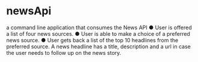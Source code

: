 # newsApi
a command line application that consumes the News API
● User is offered a list of four news sources.
● User is able to make a choice of a preferred news source.
● User gets back a list of the top 10 headlines from the preferred source. A
news headline has a title, description and a url in case the user
needs to follow up on the news story.
